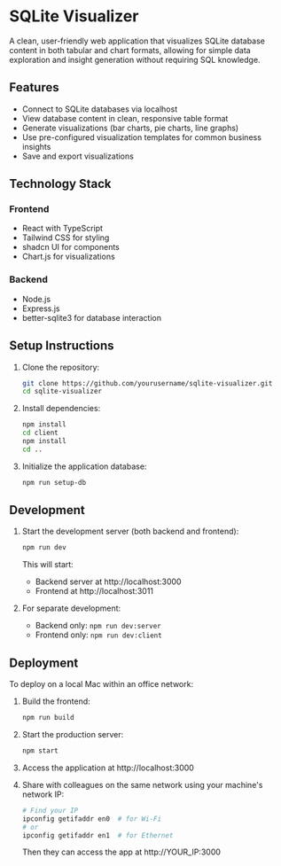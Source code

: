 # SQLite Visualizer

A clean, user-friendly web application that visualizes SQLite database content in both tabular and chart formats, allowing for simple data exploration and insight generation without requiring SQL knowledge.

## Features

- Connect to SQLite databases via localhost
- View database content in clean, responsive table format
- Generate visualizations (bar charts, pie charts, line graphs)
- Use pre-configured visualization templates for common business insights
- Save and export visualizations

## Technology Stack

### Frontend
- React with TypeScript
- Tailwind CSS for styling
- shadcn UI for components
- Chart.js for visualizations

### Backend
- Node.js
- Express.js
- better-sqlite3 for database interaction

## Setup Instructions

1. Clone the repository:
   ```bash
   git clone https://github.com/yourusername/sqlite-visualizer.git
   cd sqlite-visualizer
   ```

2. Install dependencies:
   ```bash
   npm install
   cd client
   npm install
   cd ..
   ```

3. Initialize the application database:
   ```bash
   npm run setup-db
   ```

## Development

1. Start the development server (both backend and frontend):
   ```bash
   npm run dev
   ```
   
   This will start:
   - Backend server at http://localhost:3000
   - Frontend at http://localhost:3011

2. For separate development:
   - Backend only: `npm run dev:server`
   - Frontend only: `npm run dev:client`

## Deployment

To deploy on a local Mac within an office network:

1. Build the frontend:
   ```bash
   npm run build
   ```

2. Start the production server:
   ```bash
   npm start
   ```

3. Access the application at http://localhost:3000

4. Share with colleagues on the same network using your machine's network IP:
   ```bash
   # Find your IP
   ipconfig getifaddr en0  # for Wi-Fi
   # or
   ipconfig getifaddr en1  # for Ethernet
   ```
   
   Then they can access the app at http://YOUR_IP:3000
